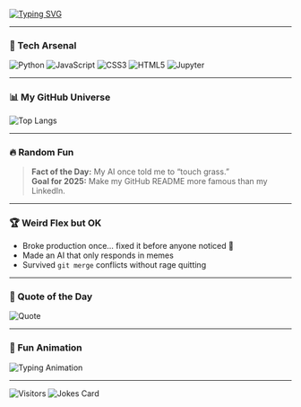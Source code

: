 <!-- Typing Intro Animation -->
[![Typing SVG](https://readme-typing-svg.herokuapp.com?font=Fira+Code&size=30&duration=3000&pause=1000&color=00C2FF&center=true&vCenter=true&width=600&lines=👋+Hey%2C+I+am+Dhruta;🧠+AI+Enthusiast+and+Code+Whisperer;⚡+Building+Agentic+AI;🎮+Debugging+like+a+Detective;🚀+Always+Experimenting)](https://git.io/typing-svg)

---

### 🚀 Tech Arsenal
![Python](https://img.shields.io/badge/-Python-FFD43B?style=for-the-badge&logo=python&logoColor=blue)
![JavaScript](https://img.shields.io/badge/-JavaScript-F7DF1E?style=for-the-badge&logo=javascript&logoColor=black)
![CSS3](https://img.shields.io/badge/-CSS3-1572B6?style=for-the-badge&logo=css3&logoColor=white)
![HTML5](https://img.shields.io/badge/-HTML5-E34F26?style=for-the-badge&logo=html5&logoColor=white)
![Jupyter](https://img.shields.io/badge/-Jupyter-F37626?style=for-the-badge&logo=jupyter&logoColor=white)

---

### 📊 My GitHub Universe
![Top Langs](https://github-readme-stats.vercel.app/api/top-langs/?username=Dhruta25&layout=compact&theme=tokyonight&cache_seconds=1800)

---

### 🔥 Random Fun
> **Fact of the Day:** My AI once told me to “touch grass.”  
> **Goal for 2025:** Make my GitHub README more famous than my LinkedIn.

---

### 🏆 Weird Flex but OK
- Broke production once… fixed it before anyone noticed 🤫  
- Made an AI that only responds in memes  
- Survived `git merge` conflicts without rage quitting

---

### 💬 Quote of the Day
![Quote](https://quotes-github-readme.vercel.app/api?type=horizontal&theme=tokyonight)

---

### 🎉 Fun Animation
![Typing Animation](https://readme-typing-svg.herokuapp.com?font=Fira+Code&size=22&duration=3500&pause=1000&color=FF6B6B&width=600&lines=Hey+I+am+Dhruta+👋;Welcome+to+my+GitHub+Universe+🚀;I+Build+AI+that+Sometimes+Listens+🧠;Let%E2%80%99s+Code+Something+Cool+🔥)

---

![Visitors](https://komarev.com/ghpvc/?username=Dhruta25&color=blue)
![Jokes Card](https://readme-jokes.vercel.app/api?theme=dark)
